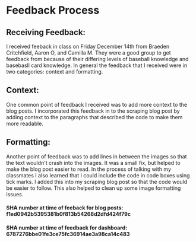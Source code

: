 # Feedback Process 

## Receiving Feedback:
I received feeback in class on Friday December 14th from Braeden Critchfield, Aaron O, and Camilla M.  They were a good group to get feedback from because of their differing levels of baseball knowledge and basebasll card knowledge. In general the feedback that I received were in two categories: context and formatting.

## Context:
One common point of feedback I received was to add more context to the blog posts.  I incorporated this feedback in to the scraping blog post by adding context to the paragraphs that described the code to make them more readable.

## Formatting:
Another point of feedback was to add lines in between the images so that the text wouldn't crash into the images.  It was a small fix, but helped to make the blog post easier to read.  In the process of talking with my classmates I also learned that I could include the code in code boxes using tick marks.  I added this into my scraping blog post so that the code would be easier to follow.  This also helped to clean up some image formatting issues.


#### SHA number at time of feeback for blog posts: f1ed0942b5395381b0f813b54268d2dfd424f79c
#### SHA number at time of feedback for dashboard: 6787276bbe01fe3ce75fc36914ae3a98ca14c483

